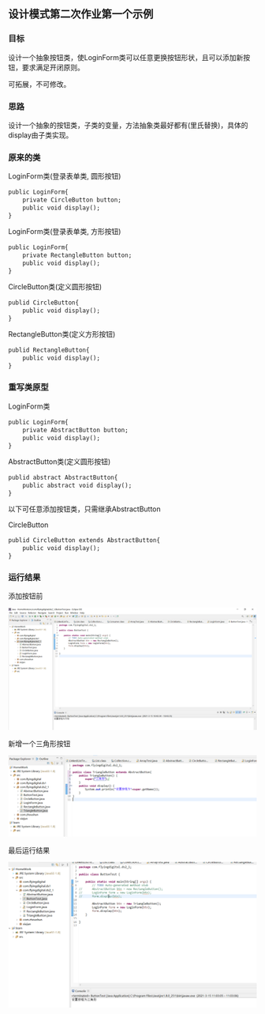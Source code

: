 ## 设计模式第二次作业第一个示例

### 目标

设计一个抽象按钮类，使LoginForm类可以任意更换按钮形状，且可以添加新按钮，要求满足开闭原则。

可拓展，不可修改。

### 思路

设计一个抽象的按钮类，子类的变量，方法抽象类最好都有(里氏替换)，具体的display由子类实现。

### 原来的类

LoginForm类(登录表单类, 圆形按钮)

```
public LoginForm{
	private CircleButton button;
	public void display();
}
```

LoginForm类(登录表单类, 方形按钮)

```
public LoginForm{
	private RectangleButton button;
	public void display();
}
```

CircleButton类(定义圆形按钮)

```
publid CircleButton{
	public void display();
}
```

RectangleButton类(定义方形按钮)

```
publid RectangleButton{
	public void display();
}
```

### 重写类原型

LoginForm类

```
public LoginForm{
	private AbstractButton button;
	public void display();
}
```

AbstractButton类(定义圆形按钮)

```
publid abstract AbstractButton{
	public abstract void display();
}
```

以下可任意添加按钮类，只需继承AbstractButton

CircleButton

```
publid CircleButton extends AbstractButton{
	public void display();
}
```

### 运行结果

添加按钮前

![](img/before_add_button.png)

新增一个三角形按钮

![](img/add_button.png)

最后运行结果

![](img/jieguo.png)